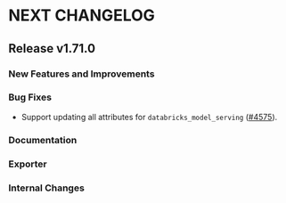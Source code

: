 # NEXT CHANGELOG

## Release v1.71.0

### New Features and Improvements

### Bug Fixes

 * Support updating all attributes for `databricks_model_serving` ([#4575](https://github.com/databricks/terraform-provider-databricks/pull/4575)).

### Documentation

### Exporter

### Internal Changes
